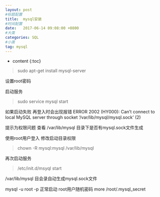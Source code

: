 ```yaml
---
layout: post
#标题配置
title:  mysql安装
#时间配置
date:   2017-06-14 09:08:00 +0800
#大类
categories: SQL
#小类
tag: mysql
---
```


* content
{:toc}


>sudo apt-get install mysql-server 

设置root密码

启动服务
>sudo service mysql start

如果启动失败 
再登入时会出现报错 
ERROR 2002 (HY000): Can’t connect to local MySQL server through socket ‘/var/lib/mysql/mysql.sock’ (2)

提示为权限问题 
查看 /var/lib/mysql 目录下是否有mysql.sock文件生成

使用root用户登入 
修改启动目录权限
>chown -R mysql:mysql /var/lib/mysql

再次启动服务
>/etc/init.d/msyql start

/var/lib/mysql 目会录自动生成mysql.sock文件

mysql -u root -p 
正常启动 
root用户随机密码
more /root/.mysql_secret

 